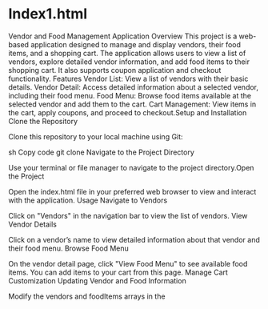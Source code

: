 # Index1.html
Vendor and Food Management Application
Overview
This project is a web-based application designed to manage and display vendors, their food items, and a shopping cart. The application allows users to view a list of vendors, explore detailed vendor information, and add food items to their shopping cart. It also supports coupon application and checkout functionality.
Features
Vendor List: View a list of vendors with their basic details.
Vendor Detail: Access detailed information about a selected vendor, including their food menu.
Food Menu: Browse food items available at the selected vendor and add them to the cart.
Cart Management: View items in the cart, apply coupons, and proceed to checkout.Setup and Installation
Clone the Repository

Clone this repository to your local machine using Git:

sh
Copy code
git clone <repository-url>
Navigate to the Project Directory

Use your terminal or file manager to navigate to the project directory.Open the Project

Open the index.html file in your preferred web browser to view and interact with the application.
Usage
Navigate to Vendors

Click on "Vendors" in the navigation bar to view the list of vendors.
View Vendor Details

Click on a vendor’s name to view detailed information about that vendor and their food menu.
Browse Food Menu

On the vendor detail page, click "View Food Menu" to see available food items. You can add items to your cart from this page.
Manage Cart
Customization
Updating Vendor and Food Information

Modify the vendors and foodItems arrays in the <script> section of index.html to update vendor details and food items.

